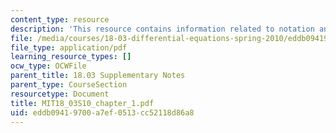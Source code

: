 ```yaml
---
content_type: resource
description: 'This resource contains information related to notation and language. '
file: /media/courses/18-03-differential-equations-spring-2010/eddb09419700a7ef0513cc52118d86a8_MIT18_03S10_chapter_1.pdf
file_type: application/pdf
learning_resource_types: []
ocw_type: OCWFile
parent_title: 18.03 Supplementary Notes
parent_type: CourseSection
resourcetype: Document
title: MIT18_03S10_chapter_1.pdf
uid: eddb0941-9700-a7ef-0513-cc52118d86a8
---
```

